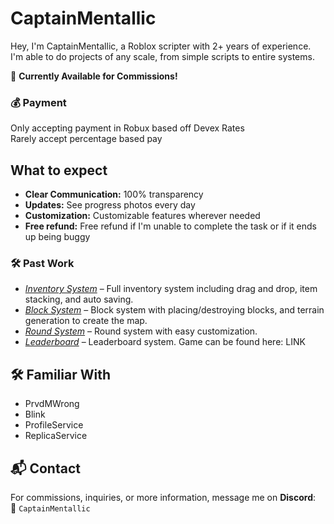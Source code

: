 # CaptainMentallic

Hey, I'm CaptainMentallic, a Roblox scripter with 2+ years of experience. I'm able to do projects of any scale, from simple scripts to entire systems.

🚀 **Currently Available for Commissions!**

### 💰 Payment 
Only accepting payment in Robux based off Devex Rates  
Rarely accept percentage based pay

## What to expect
- **Clear Communication:** 100% transparency
- **Updates:** See progress photos every day 
- **Customization:** Customizable features wherever needed
- **Free refund:** Free refund if I'm unable to complete the task or if it ends up being buggy

### 🛠️ Past Work  
- *[Inventory System](#)* – Full inventory system including drag and drop, item stacking, and auto saving.
- *[Block System](#)* – Block system with placing/destroying blocks, and terrain generation to create the map.
- *[Round System](#)* – Round system with easy customization.
- *[Leaderboard](#)* – Leaderboard system.
Game can be found here: LINK

## 🛠️ Familiar With  
- PrvdMWrong  
- Blink
- ProfileService
- ReplicaService

## 📬 Contact  

For commissions, inquiries, or more information, message me on **Discord**:  
🔵 `CaptainMentallic`